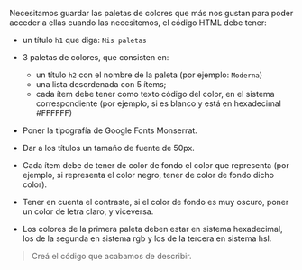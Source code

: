 Necesitamos guardar las paletas de colores que más nos gustan para poder acceder a ellas cuando las necesitemos, el código HTML debe tener:

- un título `h1` que diga: `Mis paletas`
- 3 paletas de colores, que consisten en:
  - un título `h2` con el nombre de la paleta (por ejemplo: `Moderna`)
  - una lista desordenada con 5 ítems;
  - cada ítem debe tener como texto código del color, en el sistema correspondiente (por ejemplo, si es blanco y está en hexadecimal #FFFFFF)

- Poner la tipografía de Google Fonts Monserrat.
- Dar a los títulos un tamaño de fuente de 50px.
- Cada ítem debe de tener de color de fondo el color que representa (por ejemplo, si representa el color negro, tener de color de fondo dicho color).
- Tener en cuenta el contraste, si el color de fondo es muy oscuro, poner un color de letra claro, y viceversa.
- Los colores de la primera paleta deben estar en sistema hexadecimal, los de la segunda en sistema rgb y los de la tercera en sistema hsl.

> Creá el código que acabamos de describir.